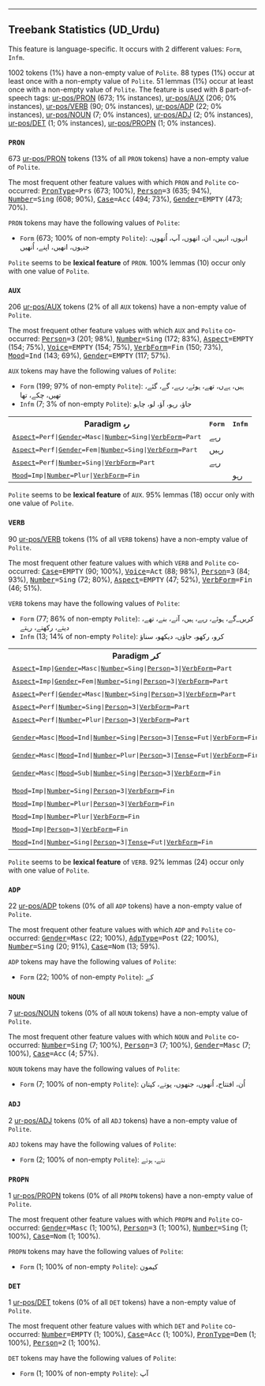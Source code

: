 

--------------------------------------------------------------------------------

## Treebank Statistics (UD_Urdu)

This feature is language-specific.
It occurs with 2 different values: `Form`, `Infm`.

1002 tokens (1%) have a non-empty value of `Polite`.
88 types (1%) occur at least once with a non-empty value of `Polite`.
51 lemmas (1%) occur at least once with a non-empty value of `Polite`.
The feature is used with 8 part-of-speech tags: [ur-pos/PRON]() (673; 1% instances), [ur-pos/AUX]() (206; 0% instances), [ur-pos/VERB]() (90; 0% instances), [ur-pos/ADP]() (22; 0% instances), [ur-pos/NOUN]() (7; 0% instances), [ur-pos/ADJ]() (2; 0% instances), [ur-pos/DET]() (1; 0% instances), [ur-pos/PROPN]() (1; 0% instances).

### `PRON`

673 [ur-pos/PRON]() tokens (13% of all `PRON` tokens) have a non-empty value of `Polite`.

The most frequent other feature values with which `PRON` and `Polite` co-occurred: <tt><a href="PronType.html">PronType</a>=Prs</tt> (673; 100%), <tt><a href="Person.html">Person</a>=3</tt> (635; 94%), <tt><a href="Number.html">Number</a>=Sing</tt> (608; 90%), <tt><a href="Case.html">Case</a>=Acc</tt> (494; 73%), <tt><a href="Gender.html">Gender</a>=EMPTY</tt> (473; 70%).

`PRON` tokens may have the following values of `Polite`:

* `Form` (673; 100% of non-empty `Polite`): انہوں، انہیں، ان، انھوں، آپ، اُنھوں، جنہوں، انھیں، اپنے، اُنھیں

`Polite` seems to be **lexical feature** of `PRON`. 100% lemmas (10) occur only with one value of `Polite`.

### `AUX`

206 [ur-pos/AUX]() tokens (2% of all `AUX` tokens) have a non-empty value of `Polite`.

The most frequent other feature values with which `AUX` and `Polite` co-occurred: <tt><a href="Person.html">Person</a>=3</tt> (201; 98%), <tt><a href="Number.html">Number</a>=Sing</tt> (172; 83%), <tt><a href="Aspect.html">Aspect</a>=EMPTY</tt> (154; 75%), <tt><a href="Voice.html">Voice</a>=EMPTY</tt> (154; 75%), <tt><a href="VerbForm.html">VerbForm</a>=Fin</tt> (150; 73%), <tt><a href="Mood.html">Mood</a>=Ind</tt> (143; 69%), <tt><a href="Gender.html">Gender</a>=EMPTY</tt> (117; 57%).

`AUX` tokens may have the following values of `Polite`:

* `Form` (199; 97% of non-empty `Polite`): ہیں، ہےں، تھے، ہوئے، رہے، گے، گئے، تھیں، چکے، تھا
* `Infm` (7; 3% of non-empty `Polite`): جاؤ، رہو، آؤ، لو، چاہو

<table>
  <tr><th>Paradigm <i>رہ</i></th><th><tt>Form</tt></th><th><tt>Infm</tt></th></tr>
  <tr><td><tt><a href="Aspect.html">Aspect</a>=Perf|<a href="Gender.html">Gender</a>=Masc|<a href="Number.html">Number</a>=Sing|<a href="VerbForm.html">VerbForm</a>=Part</tt></td><td>رہے</td><td></td></tr>
  <tr><td><tt><a href="Aspect.html">Aspect</a>=Perf|<a href="Gender.html">Gender</a>=Fem|<a href="Number.html">Number</a>=Sing|<a href="VerbForm.html">VerbForm</a>=Part</tt></td><td>رہیں</td><td></td></tr>
  <tr><td><tt><a href="Aspect.html">Aspect</a>=Perf|<a href="Number.html">Number</a>=Sing|<a href="VerbForm.html">VerbForm</a>=Part</tt></td><td>رہے</td><td></td></tr>
  <tr><td><tt><a href="Mood.html">Mood</a>=Imp|<a href="Number.html">Number</a>=Plur|<a href="VerbForm.html">VerbForm</a>=Fin</tt></td><td></td><td>رہو</td></tr>
</table>

`Polite` seems to be **lexical feature** of `AUX`. 95% lemmas (18) occur only with one value of `Polite`.

### `VERB`

90 [ur-pos/VERB]() tokens (1% of all `VERB` tokens) have a non-empty value of `Polite`.

The most frequent other feature values with which `VERB` and `Polite` co-occurred: <tt><a href="Case.html">Case</a>=EMPTY</tt> (90; 100%), <tt><a href="Voice.html">Voice</a>=Act</tt> (88; 98%), <tt><a href="Person.html">Person</a>=3</tt> (84; 93%), <tt><a href="Number.html">Number</a>=Sing</tt> (72; 80%), <tt><a href="Aspect.html">Aspect</a>=EMPTY</tt> (47; 52%), <tt><a href="VerbForm.html">VerbForm</a>=Fin</tt> (46; 51%).

`VERB` tokens may have the following values of `Polite`:

* `Form` (77; 86% of non-empty `Polite`): کریں_گے، ہوئے، رہے، ہیں، آتے، بنے، تھے، دیتے، رکھتے، رہتے
* `Infm` (13; 14% of non-empty `Polite`): کرو، رکھو، جاؤں، دیکھو، سناؤ

<table>
  <tr><th>Paradigm <i>کر</i></th><th><tt>Form</tt></th><th><tt>Infm</tt></th></tr>
  <tr><td><tt><a href="Aspect.html">Aspect</a>=Imp|<a href="Gender.html">Gender</a>=Masc|<a href="Number.html">Number</a>=Sing|<a href="Person.html">Person</a>=3|<a href="VerbForm.html">VerbForm</a>=Part</tt></td><td>کرتے</td><td></td></tr>
  <tr><td><tt><a href="Aspect.html">Aspect</a>=Imp|<a href="Gender.html">Gender</a>=Fem|<a href="Number.html">Number</a>=Sing|<a href="Person.html">Person</a>=3|<a href="VerbForm.html">VerbForm</a>=Part</tt></td><td>کرتیں</td><td></td></tr>
  <tr><td><tt><a href="Aspect.html">Aspect</a>=Perf|<a href="Gender.html">Gender</a>=Masc|<a href="Number.html">Number</a>=Sing|<a href="Person.html">Person</a>=3|<a href="VerbForm.html">VerbForm</a>=Part</tt></td><td>کئے</td><td></td></tr>
  <tr><td><tt><a href="Aspect.html">Aspect</a>=Perf|<a href="Number.html">Number</a>=Sing|<a href="Person.html">Person</a>=3|<a href="VerbForm.html">VerbForm</a>=Part</tt></td><td>کریں</td><td></td></tr>
  <tr><td><tt><a href="Aspect.html">Aspect</a>=Perf|<a href="Number.html">Number</a>=Plur|<a href="Person.html">Person</a>=3|<a href="VerbForm.html">VerbForm</a>=Part</tt></td><td>کیے</td><td></td></tr>
  <tr><td><tt><a href="Gender.html">Gender</a>=Masc|<a href="Mood.html">Mood</a>=Ind|<a href="Number.html">Number</a>=Sing|<a href="Person.html">Person</a>=3|<a href="Tense.html">Tense</a>=Fut|<a href="VerbForm.html">VerbForm</a>=Fin</tt></td><td>کریں_گے, کریںگے</td><td></td></tr>
  <tr><td><tt><a href="Gender.html">Gender</a>=Masc|<a href="Mood.html">Mood</a>=Ind|<a href="Number.html">Number</a>=Plur|<a href="Person.html">Person</a>=3|<a href="Tense.html">Tense</a>=Fut|<a href="VerbForm.html">VerbForm</a>=Fin</tt></td><td>کرینگے</td><td></td></tr>
  <tr><td><tt><a href="Gender.html">Gender</a>=Masc|<a href="Mood.html">Mood</a>=Sub|<a href="Number.html">Number</a>=Sing|<a href="Person.html">Person</a>=3|<a href="VerbForm.html">VerbForm</a>=Fin</tt></td><td>کریں_گے, کریں</td><td></td></tr>
  <tr><td><tt><a href="Mood.html">Mood</a>=Imp|<a href="Number.html">Number</a>=Sing|<a href="Person.html">Person</a>=3|<a href="VerbForm.html">VerbForm</a>=Fin</tt></td><td></td><td>کرو</td></tr>
  <tr><td><tt><a href="Mood.html">Mood</a>=Imp|<a href="Number.html">Number</a>=Plur|<a href="Person.html">Person</a>=3|<a href="VerbForm.html">VerbForm</a>=Fin</tt></td><td></td><td>کرو</td></tr>
  <tr><td><tt><a href="Mood.html">Mood</a>=Imp|<a href="Number.html">Number</a>=Plur|<a href="VerbForm.html">VerbForm</a>=Fin</tt></td><td></td><td>کرو</td></tr>
  <tr><td><tt><a href="Mood.html">Mood</a>=Imp|<a href="Person.html">Person</a>=3|<a href="VerbForm.html">VerbForm</a>=Fin</tt></td><td></td><td>کرو</td></tr>
  <tr><td><tt><a href="Mood.html">Mood</a>=Ind|<a href="Number.html">Number</a>=Sing|<a href="Person.html">Person</a>=3|<a href="Tense.html">Tense</a>=Fut|<a href="VerbForm.html">VerbForm</a>=Fin</tt></td><td>کریں_گے</td><td></td></tr>
</table>

`Polite` seems to be **lexical feature** of `VERB`. 92% lemmas (24) occur only with one value of `Polite`.

### `ADP`

22 [ur-pos/ADP]() tokens (0% of all `ADP` tokens) have a non-empty value of `Polite`.

The most frequent other feature values with which `ADP` and `Polite` co-occurred: <tt><a href="Gender.html">Gender</a>=Masc</tt> (22; 100%), <tt><a href="AdpType.html">AdpType</a>=Post</tt> (22; 100%), <tt><a href="Number.html">Number</a>=Sing</tt> (20; 91%), <tt><a href="Case.html">Case</a>=Nom</tt> (13; 59%).

`ADP` tokens may have the following values of `Polite`:

* `Form` (22; 100% of non-empty `Polite`): کے

### `NOUN`

7 [ur-pos/NOUN]() tokens (0% of all `NOUN` tokens) have a non-empty value of `Polite`.

The most frequent other feature values with which `NOUN` and `Polite` co-occurred: <tt><a href="Number.html">Number</a>=Sing</tt> (7; 100%), <tt><a href="Person.html">Person</a>=3</tt> (7; 100%), <tt><a href="Gender.html">Gender</a>=Masc</tt> (7; 100%), <tt><a href="Case.html">Case</a>=Acc</tt> (4; 57%).

`NOUN` tokens may have the following values of `Polite`:

* `Form` (7; 100% of non-empty `Polite`): اُن، افتتاح، اُنھوں، جنھوں، پوتے، کپتان

### `ADJ`

2 [ur-pos/ADJ]() tokens (0% of all `ADJ` tokens) have a non-empty value of `Polite`.

`ADJ` tokens may have the following values of `Polite`:

* `Form` (2; 100% of non-empty `Polite`): نئے، ہوئے

### `PROPN`

1 [ur-pos/PROPN]() tokens (0% of all `PROPN` tokens) have a non-empty value of `Polite`.

The most frequent other feature values with which `PROPN` and `Polite` co-occurred: <tt><a href="Gender.html">Gender</a>=Masc</tt> (1; 100%), <tt><a href="Person.html">Person</a>=3</tt> (1; 100%), <tt><a href="Number.html">Number</a>=Sing</tt> (1; 100%), <tt><a href="Case.html">Case</a>=Nom</tt> (1; 100%).

`PROPN` tokens may have the following values of `Polite`:

* `Form` (1; 100% of non-empty `Polite`): کیمون

### `DET`

1 [ur-pos/DET]() tokens (0% of all `DET` tokens) have a non-empty value of `Polite`.

The most frequent other feature values with which `DET` and `Polite` co-occurred: <tt><a href="Number.html">Number</a>=EMPTY</tt> (1; 100%), <tt><a href="Case.html">Case</a>=Acc</tt> (1; 100%), <tt><a href="PronType.html">PronType</a>=Dem</tt> (1; 100%), <tt><a href="Person.html">Person</a>=2</tt> (1; 100%).

`DET` tokens may have the following values of `Polite`:

* `Form` (1; 100% of non-empty `Polite`): آپ

